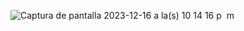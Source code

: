 ![Captura de pantalla 2023-12-16 a la(s) 10 14 16 p  m](https://github.com/Sonny217/card-Res/assets/61474696/e1edf160-4d2c-4ae1-8219-d15b4a10a48b)
